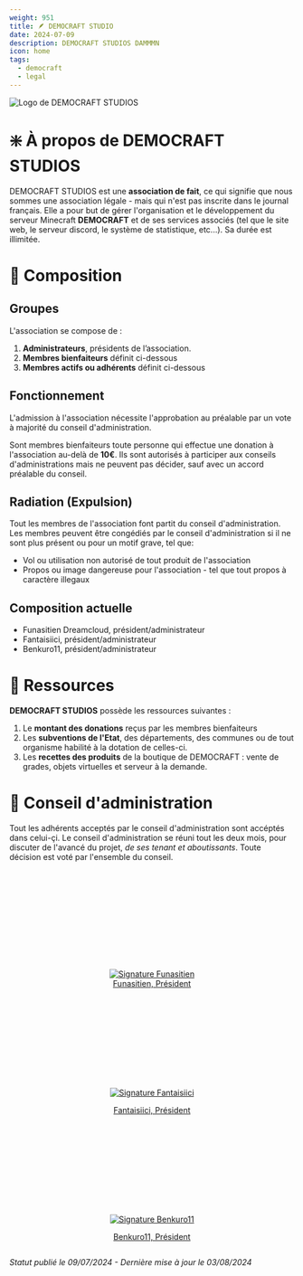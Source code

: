 ```yaml
---
weight: 951
title: 🪶 DEMOCRAFT STUDIO
date: 2024-07-09
description: DEMOCRAFT STUDIOS DAMMMN
icon: home
tags:
  - democraft
  - legal
---
```


<img src="/img/demo-studio.png"  alt="Logo de DEMOCRAFT STUDIOS">

# ❇️ À propos de DEMOCRAFT STUDIOS
DEMOCRAFT STUDIOS est une **association de fait**, ce qui signifie que nous sommes une association légale - mais qui n'est pas inscrite dans le journal français. Elle a pour but de gérer l'organisation et le développement du serveur Minecraft **DEMOCRAFT** et de ses services associés (tel que le site web, le serveur discord, le système de statistique, etc...). Sa durée est illimitée.

# 👥 Composition
## Groupes
L'association se compose de :

1. **Administrateurs**, présidents de l’association.
2. **Membres bienfaiteurs** définit ci-dessous
3. **Membres actifs ou adhérents** définit ci-dessous
## Fonctionnement
L'admission à l'association nécessite l'approbation au préalable par un vote à majorité du conseil d'administration.

Sont membres bienfaiteurs toute personne qui effectue une donation à l'association au-delà de **10€**. Ils sont autorisés à participer aux conseils d'administrations mais ne peuvent pas décider, sauf avec un accord préalable du conseil.

## Radiation (Expulsion)
Tout les membres de l'association font partit du conseil d'administration. Les membres peuvent être congédiés par le conseil d'administration si il ne sont plus présent ou pour un motif grave, tel que:

- Vol ou utilisation non autorisé de tout produit de l'association
- Propos ou image dangereuse pour l'association - tel que tout propos à caractère illegaux

## Composition actuelle

- Funasitien Dreamcloud, président/administrateur
- Fantaisiici, président/administrateur
- Benkuro11, président/administrateur

# 🛒 Ressources

**DEMOCRAFT STUDIOS** possède les ressources suivantes :
1. Le **montant des donations** reçus par les membres bienfaiteurs
2. Les **subventions de l'Etat**, des départements, des communes ou de tout organisme habilité à la dotation de celles-ci.
3. Les **recettes des produits** de la boutique de DEMOCRAFT : vente de grades, objets virtuelles et serveur à la demande.

# 📖 Conseil d'administration
Tout les adhérents acceptés par le conseil d'administration sont accéptés dans celui-çi.
Le conseil d'administration se réuni tout les deux mois, pour discuter de l'avancé du projet, *de ses tenant et aboutissants*.
Toute décision est voté par l'ensemble du conseil. 


<div class="signature-grid">
    <a href="#" style="display: flex; align-items: center; flex-direction: column; height: 14rem; justify-content: end;">
        <img src="/img/sign-funa.png"  alt="Signature Funasitien" style="margin-bottom: 0px;">
        <p style="margin-top: 0px;">Funasitien, Président</p>
    </a>
    <a href="#" style="display: flex; align-items: center; flex-direction: column; height: 14rem; justify-content: end;">
        <img src="/img/sign-fantai.png"  alt="Signature Fantaisiici">
        <p>Fantaisiici, Président</p>
    </a>
    <a href="#" style="display: flex; align-items: center; flex-direction: column; height: 14rem; justify-content: end;">
        <img src="/img/sign-benku.png" alt="Signature Benkuro11">
        <p>Benkuro11, Président</p>
    </a>
</div>

*Statut publié le 09/07/2024 - Dernière mise à jour le 03/08/2024*